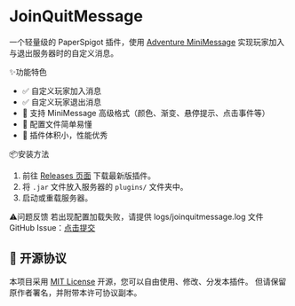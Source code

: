 # **JoinQuitMessage**

一个轻量级的 PaperSpigot 插件，使用 [Adventure MiniMessage](https://docs.advntr.dev/minimessage/) 实现玩家加入与退出服务器时的自定义消息。

✨功能特色

- ✅ 自定义玩家加入消息  
- ✅ 自定义玩家退出消息  
- 🎨 支持 MiniMessage 高级格式（颜色、渐变、悬停提示、点击事件等）  
- 📄 配置文件简单易懂
- 🧩 插件体积小，性能优秀  

📦安装方法

1. 前往 [Releases 页面](https://github.com/NaturalCodeClub/JoinQuitMessage/releases) 下载最新版插件。
2. 将 `.jar` 文件放入服务器的 `plugins/` 文件夹中。
3. 启动或重载服务器。

⚠️问题反馈
若出现配置加载失败，请提供 logs/joinquitmessage.log 文件
GitHub Issue：[点击提交](https://github.com/NaturalCodeClub/JoinQuitMessage/issues)

## 📄 开源协议

本项目采用 [MIT License](LICENSE) 开源，您可以自由使用、修改、分发本插件。
但请保留原作者署名，并附带本许可协议副本。

